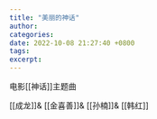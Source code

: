 ```yaml
---
title: "美丽的神话"
author: 
categories: 
date: 2022-10-08 21:27:40 +0800
tags: 
excerpt: 
---
```




电影[[神话]]主题曲

[[成龙]]& [[金喜善]]& [[孙楠]]& [[韩红]]





